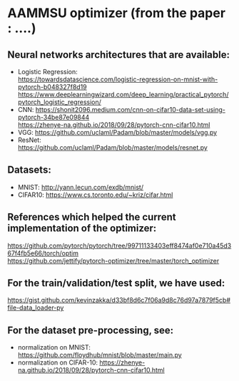 # AAMMSU optimizer (from the paper : ....)

## Neural networks architectures that are available:
- Logistic Regression: <br />
https://towardsdatascience.com/logistic-regression-on-mnist-with-pytorch-b048327f8d19 <br /> https://www.deeplearningwizard.com/deep_learning/practical_pytorch/pytorch_logistic_regression/ <br />
- CNN:
https://shonit2096.medium.com/cnn-on-cifar10-data-set-using-pytorch-34be87e09844 <br /> 
https://zhenye-na.github.io/2018/09/28/pytorch-cnn-cifar10.html
- VGG: https://github.com/uclaml/Padam/blob/master/models/vgg.py
- ResNet: https://github.com/uclaml/Padam/blob/master/models/resnet.py

## Datasets:
- MNIST: http://yann.lecun.com/exdb/mnist/
- CIFAR10: https://www.cs.toronto.edu/~kriz/cifar.html

## References which helped the current implementation of the optimizer:
https://github.com/pytorch/pytorch/tree/99711133403eff8474af0e710a45d367f4fb5e66/torch/optim <br />
https://github.com/jettify/pytorch-optimizer/tree/master/torch_optimizer

## For the train/validation/test split, we have used:
https://gist.github.com/kevinzakka/d33bf8d6c7f06a9d8c76d97a7879f5cb#file-data_loader-py

## For the dataset pre-processing, see:
- normalization on MNIST: https://github.com/floydhub/mnist/blob/master/main.py
- normalization on CIFAR-10: https://zhenye-na.github.io/2018/09/28/pytorch-cnn-cifar10.html

